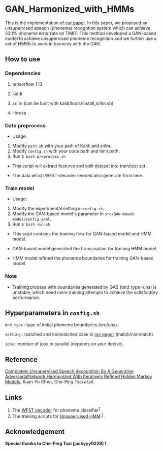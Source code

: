 # GAN_Harmonized_with_HMMs

This is the implementation of [our paper](https://arxiv.org/abs/1904.04100). In this paper, we proposed an unsupervised speech (phoneme) recogntion system which can achieve 33.1% phoneme error rate on TIMIT.
This method developed a GAN-based model to achieve unsupervised phoneme recognition and we further use a set of HMMs to work in harmony with the GAN.

## How to use

### Dependencies
1. tensorflow 1.13

2. kaldi

3. srilm (can be built with kaldi/tools/install_srilm.sh)

4. librosa

### Data preprocess
- Usage:

1. Modify `path.sh` with your path of Kaldi and srilm.
2. Modify `config.sh` with your code path and timit path.
3. Run `$ bash preprocess.sh`

- This script will extract features and split dataset into train/test set.

- The data which WFST-decoder needed also generate from here.

### Train model
- Usage:

1. Modify the experimental setting in `config.sh`.
2. Modify the GAN-based model's parameter in `src/GAN-based-model/config.yaml`.
2. Run `$ bash run.sh`

- This scipt contains the training flow for GAN-based model and HMM model.

- GAN-based model generated the transcription for training HMM model.

- HMM model refined the phoneme boundaries for training GAN-based model.

### Note
- Training process with boundaries generated by GAS (bnd_type=uns) is unstable, which need more training attempts to achieve the satisfactory performance.

## Hyperparameters in `config.sh`
`bnd_type` : type of initial phoneme boundaries (orc/uns).

`setting` : matched and nonmatched case in [our paper](https://arxiv.org/abs/1904.04100) (match/nonmatch).

`jobs` : number of jobs in parallel (depends on your decive).

## Reference
[Completely Unsupervised Speech Recognition By A Generative AdversarialNetwork Harmonized With Iteratively Refined Hidden Markov Models](https://arxiv.org/abs/1904.04100),  Kuan-Yu Chen, Che-Ping Tsai *et.al.*

## Links 
1.  The [WFST decoder](https://github.com/jackyyy0228/WFST-decoder-for-phoneme-posterior) for phoneme classifier<sup>[1](#Reference)</sup> .
2.  The training scripts for [Unsupervised HMM](https://github.com/jackyyy0228/Unsupervised_HMM) <sup>[1](#Reference)</sup> .

## Acknowledgement
**Special thanks to Che-Ping Tsai (jackyyy0228) !**



